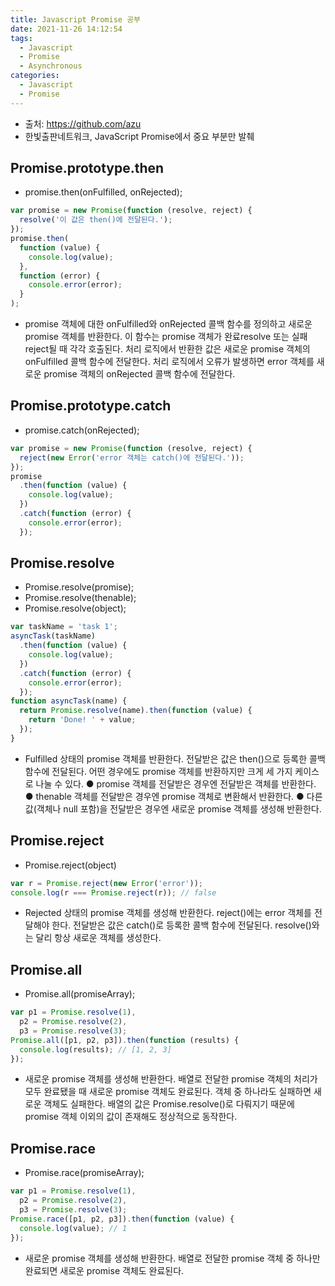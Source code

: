 ```yaml
---
title: Javascript Promise 공부
date: 2021-11-26 14:12:54
tags:
  - Javascript
  - Promise
  - Asynchronous
categories:
  - Javascript
  - Promise
---
```


- 출처: https://github.com/azu
- 한빛출판네트워크, JavaScript Promise에서 중요 부분만 발췌

## Promise.prototype.then

- promise.then(onFulfilled, onRejected);

```javascript
var promise = new Promise(function (resolve, reject) {
  resolve('이 값은 then()에 전달된다.');
});
promise.then(
  function (value) {
    console.log(value);
  },
  function (error) {
    console.error(error);
  }
);
```

- promise 객체에 대한 onFulfilled와 onRejected 콜백 함수를 정의하고 새로운 promise 객체를 반환한다. 이 함수는 promise 객체가 완료resolve 또는 실패reject될 때 각각 호출된다. 처리 로직에서 반환한 값은 새로운 promise 객체의 onFulfilled 콜백 함수에 전달한다. 처리 로직에서 오류가 발생하면 error 객체를 새로운 promise 객체의 onRejected 콜백 함수에 전달한다.

## Promise.prototype.catch

- promise.catch(onRejected);

```javascript
var promise = new Promise(function (resolve, reject) {
  reject(new Error('error 객체는 catch()에 전달된다.'));
});
promise
  .then(function (value) {
    console.log(value);
  })
  .catch(function (error) {
    console.error(error);
  });
```

## Promise.resolve

- Promise.resolve(promise);
- Promise.resolve(thenable);
- Promise.resolve(object);

```javascript
var taskName = 'task 1';
asyncTask(taskName)
  .then(function (value) {
    console.log(value);
  })
  .catch(function (error) {
    console.error(error);
  });
function asyncTask(name) {
  return Promise.resolve(name).then(function (value) {
    return 'Done! ' + value;
  });
}
```

- Fulfilled 상태의 promise 객체를 반환한다. 전달받은 값은 then()으로 등록한 콜백 함수에 전달된다. 어떤 경우에도 promise 객체를 반환하지만 크게 세 가지 케이스로 나눌 수 있다.
  ● promise 객체를 전달받은 경우엔 전달받은 객체를 반환한다.
  ● thenable 객체를 전달받은 경우엔 promise 객체로 변환해서 반환한다.
  ● 다른 값(객체나 null 포함)을 전달받은 경우엔 새로운 promise 객체를 생성해 반환한다.

## Promise.reject

- Promise.reject(object)

```javascript
var r = Promise.reject(new Error('error'));
console.log(r === Promise.reject(r)); // false
```

- Rejected 상태의 promise 객체를 생성해 반환한다. reject()에는 error 객체를 전달해야 한다. 전달받은 값은 catch()로 등록한 콜백 함수에 전달된다. resolve()와는 달리 항상 새로운 객체를 생성한다.

## Promise.all

- Promise.all(promiseArray);

```javascript
var p1 = Promise.resolve(1),
  p2 = Promise.resolve(2),
  p3 = Promise.resolve(3);
Promise.all([p1, p2, p3]).then(function (results) {
  console.log(results); // [1, 2, 3]
});
```

- 새로운 promise 객체를 생성해 반환한다. 배열로 전달한 promise 객체의 처리가 모두 완료됐을 때 새로운 promise 객체도 완료된다. 객체 중 하나라도 실패하면 새로운 객체도 실패한다. 배열의 값은 Promise.resolve()로 다뤄지기 때문에 promise 객체 이외의 값이 존재해도 정상적으로 동작한다.

## Promise.race

- Promise.race(promiseArray);

```javascript
var p1 = Promise.resolve(1),
  p2 = Promise.resolve(2),
  p3 = Promise.resolve(3);
Promise.race([p1, p2, p3]).then(function (value) {
  console.log(value); // 1
});
```

- 새로운 promise 객체를 생성해 반환한다. 배열로 전달한 promise 객체 중 하나만 완료되면 새로운 promise 객체도 완료된다.
